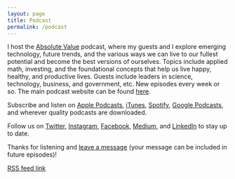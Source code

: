 ```yaml
---
layout: page
title: Podcast
permalink: /podcast
---
```


<head>
<link href='http://www.danielyling.com/feed.xml' rel='alternate' type='application/atom+xml'>
</head>

I host the [Absolute Value](https://anchor.fm/daniel-ling) podcast, where my guests and I explore emerging technology, future trends, and the various ways we can live to our fullest potential and become the best versions of ourselves. Topics include applied math, investing, and the foundational concepts that help us live happy, healthy, and productive lives. Guests include leaders in science, technology, business, and government, etc. New episodes every week or so. The main podcast website can be found [here](https://absolutevaluepodcast.github.io).

Subscribe and listen on [Apple Podcasts](https://podcasts.apple.com/us/podcast/absolute-value/id1530452927), [iTunes](http://www.applepodcasts.com/absolutevalue), [Spotify](https://open.spotify.com/show/5xOCE50HXXHvWRPP8eToP0), [Google Podcasts](https://www.google.com/podcasts?feed=aHR0cHM6Ly9hbmNob3IuZm0vcy8zM2RhYTVjNC9wb2RjYXN0L3Jzcw==), and wherever quality podcasts are downloaded.

Follow us on [Twitter](https://twitter.com/absvaluepodcast), [Instagram](https://www.instagram.com/absolutevaluepodcast/), [Facebook](https://www.facebook.com/absolutevaluepodcast), [Medium](https://medium.com/@absolutevaluepodcast), and [LinkedIn](https://www.linkedin.com/company/absolutevaluemedia/) to stay up to date.

Thanks for listening and [leave a message](https://anchor.fm/daniel-ling/message) (your message can be included in future episodes)!

[RSS feed link](http://www.danielyling.com/feed.xml)
